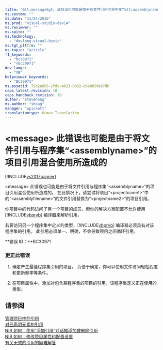 ```yaml
---
title: "&lt;message&gt; 此错误也可能是由于将文件引用与程序集“&lt;assemblyname&gt;”的项目引用混合使用所造成的 | Microsoft Docs"
ms.custom: ""
ms.date: "11/24/2016"
ms.prod: "visual-studio-dev14"
ms.reviewer: ""
ms.suite: ""
ms.technology: 
  - "devlang-visual-basic"
ms.tgt_pltfrm: ""
ms.topic: "article"
f1_keywords: 
  - "bc30971"
  - "vbc30971"
dev_langs: 
  - "VB"
helpviewer_keywords: 
  - "BC30971"
ms.assetid: 75d2e8b5-2fdc-4623-8b32-cba805dab7db
caps.latest.revision: 10
caps.handback.revision: 10
author: "stevehoag"
ms.author: "shoag"
manager: "wpickett"
translationtype: Human Translation
---
```

# &lt;message&gt; 此错误也可能是由于将文件引用与程序集“&lt;assemblyname&gt;”的项目引用混合使用所造成的
[!INCLUDE[vs2017banner](../../../csharp/includes/vs2017banner.md)]

\<message\> 此错误也可能是由于将文件引用与程序集“\<assemblyname\>”的项目引用混合使用所造成的。 在此情况下，请尝试将项目“\<projectname1\>”中的“\<assemblyfilename\>”的文件引用替换为“\<projectname2\>”的项目引用。  
  
 你项目中的代码访问了另一个项目的成员，但你的解决方案配置不允许使用 [!INCLUDE[vbprvb](../../../csharp/programming-guide/concepts/linq/includes/vbprvb_md.md)] 编译器来解析引用。  
  
 若要访问另一个程序集中定义的类型，[!INCLUDE[vbprvb](../../../csharp/programming-guide/concepts/linq/includes/vbprvb_md.md)] 编译器必须具有对该程序集的引用。 此引用必须单一、明确，不会导致项目之间循环引用。  
  
 **错误 ID：**BC30971  
  
### 更正此错误  
  
1.  确定产生最佳程序集引用的项目。 为便于确定，你可以使用文件访问轻松程度和更新频率等条件。  
  
2.  在项目属性中，添加对包含某程序集的项目的引用，该程序集定义正在使用的类型。  
  
## 请参阅  
 [管理项目中的引用](/visual-studio/ide/managing-references-in-a-project)   
 [对已声明元素的引用](../../../visual-basic/programming-guide/language-features/declared-elements/references-to-declared-elements.md)   
 [NIB 如何：使用“添加引用”对话框添加或删除引用](http://msdn.microsoft.com/zh-cn/3bd75d61-f00c-47c0-86a2-dd1f20e231c9)   
 [NIB 如何：修改项目属性和配置设置](http://msdn.microsoft.com/zh-cn/e7184bc5-2f2b-4b4f-aa9a-3ecfcbc48b67)   
 [有关无效的引用的疑难解答](/visual-studio/ide/troubleshooting-broken-references)